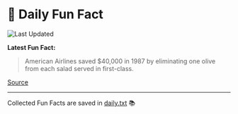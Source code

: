 # 🌟 Daily Fun Fact

![Last Updated](https://img.shields.io/badge/Last_Updated-2025_08_19-blue?style=flat-square)

**Latest Fun Fact:**

> American Airlines saved $40,000 in 1987 by eliminating one olive from each salad served in first-class.

[Source](http://www.djtech.net/humor/useless_facts.htm)

---

Collected Fun Facts are saved in [daily.txt](daily.txt) 📚
